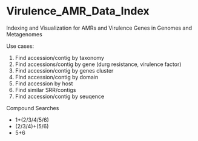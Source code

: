 # Virulence_AMR_Data_Index
Indexing and Visualization for AMRs and Virulence Genes in Genomes and Metagenomes

Use cases:
1. Find accession/contig by taxonomy
2. Find accessions/contig by gene (durg resistance, virulence factor)
3. Find accession/contig by genes cluster
4. FInd accession/contig by domain
5. Find accession by host
6. Find similar SRR/contigs
7. Find accession/contig by seuqence

Compound Searches
* 1+(2/3/4/5/6)
* (2/3/4)+(5/6)
* 5+6 
